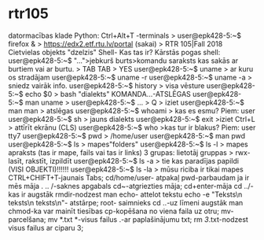 # rtr105
datormacības klade
Python:
Ctrl+Alt+T -terminals > user@epk428-5:~$ firefox & > https://edx2.etf.rtu.lv/portal (sakai) > RTR 105|Fall 2018
Cietvielas objekts "dzelzis"
Shell- Kas tas ir?
Kārstās pogas shell:
user@epk428-5:~$ "...">jebkurš burts>komandu saraksts kas sakās ar burtiem vai ar burtu. > TAB TAB  > YES
user@epk428-5:~$ uname > ar kuru os stradājam
user@epk428-5:~$ uname -r
user@epk428-5:~$ uname -a > sniedz vairāk info.
user@epk428-5:~$ history > visa vēsture
user@epk428-5:~$ echo $0 > bash "dialekts"
KOMANDA...-ATSLĒGAS
user@epk428-5:~$ man uname >
user@epk428-5:~$ ... > Q > iziet
user@epk428-5:~$ man man > atslēgas
user@epk428-5:~$ whoami > kas es esmu?
Piem: user
user@epk428-5:~$ sh > jauns dialekts
user@epk428-5:~$ exit >iziet
Ctrl+L > attīrīt ekrānu (CLS)
user@epk428-5:~$ who >kas tur ir blakus?
Piem: user tty7
user@epk428-5:~$ pwd > 
/home/user
user@epk428-5:~$ man pwd
user@epk428-5:~$ ls > mapes"folders"
user@epk428-5:~$ ls -l > mapes apraksts (tas ir mape, fails vai tas ir links)
3 grupas: lietotāj gruppas > rwx-lasīt, rakstīt, izpildīt
user@epk428-5:~$ ls -a > tie kas paradījas papildi (VISI OBJEKTI)!!!!!!
user@epk428-5:~$ ls -la > mūsu riciba ir tikai mapes
CTRL+CHIFT+T-jaunais Tabs;
cd/home/user- atpakaļ
pwd-parbaudam ja ir mēs māja
.
..
/-saknes apgabals
cd~-atgriezties māja;
cd+enter-māja
cd ../-kas ir augstāk 
rmdir-nodzest
man echo- attelot tekstu
echo -e "Teksts\n teksts\n teksts\n"- atstārpe;
root- saimnieks
cd ..-uz līmeni augstāk
man chmod-ka var mainīt tiesības
cp-kopēšana no viena faila uz otru;
mv-parcelšana;
mv *.txt 
*-visus failus
.-ar paplašinājumu txt;
rm *3*.txt-nodzest visus failus ar ciparu 3;
